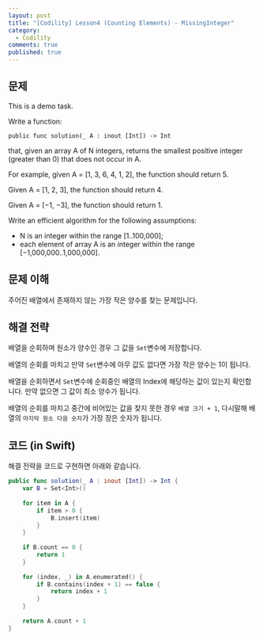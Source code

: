 ```yaml
---
layout: post
title: "[Codility] Lesson4 (Counting Elements) - MissingInteger"
category: 
  - Codility
comments: true
published: true
---
```


## 문제
This is a demo task.

Write a function:

`
public func solution(_ A : inout [Int]) -> Int
`

that, given an array A of N integers, returns the smallest positive integer (greater than 0) that does not occur in A.

For example, given A = [1, 3, 6, 4, 1, 2], the function should return 5.

Given A = [1, 2, 3], the function should return 4.

Given A = [−1, −3], the function should return 1.

Write an efficient algorithm for the following assumptions:

- N is an integer within the range [1..100,000];
- each element of array A is an integer within the range [−1,000,000..1,000,000].

## 문제 이해
주어진 배열에서 존재하지 않는 가장 작은 양수를 찾는 문제입니다.

## 해결 전략
배열을 순회하며 원소가 양수인 경우 그 값을 `Set`변수에 저장합니다. 

배열의 순회를 마치고 만약 `Set`변수에 아무 값도 없다면 가장 작은 양수는 1이 됩니다.

배열을 순회하면서 `Set`변수에 순회중인 배열의 Index에 해당하는 값이 있는지 확인합니다. 만약 없으면 그 값이 최소 양수가 됩니다.

배열의 순회를 마치고 중간에 비어있는 값을 찾지 못한 경우 `배열 크기 + 1`, 다시말해 배열의 `마지막 원소 다음 숫자`가 가장 장은 숫자가 됩니다.

## 코드 (in Swift)
해결 전략을 코드로 구현하면 아래와 같습니다.

```swift
public func solution(_ A : inout [Int]) -> Int {
    var B = Set<Int>()
    
    for item in A {
        if item > 0 {
            B.insert(item)
        }
    }
    
    if B.count == 0 {
        return 1
    }
    
    for (index, _) in A.enumerated() {
        if B.contains(index + 1) == false {
            return index + 1
        }
    }
    
    return A.count + 1
}
```